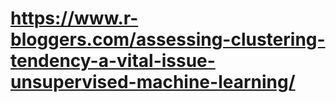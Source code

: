# https://www.r-bloggers.com/assessing-clustering-tendency-a-vital-issue-unsupervised-machine-learning/